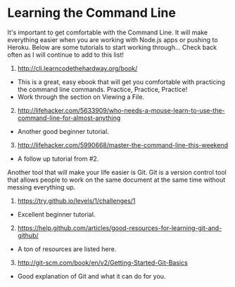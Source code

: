 Learning the Command Line
=========================

It's important to get comfortable with the Command Line. It will make everything easier when you are working with Node.js apps or pushing to Heroku. Below are some tutorials to start working through... Check back often as I will continue to add to this list!

1. http://cli.learncodethehardway.org/book/
  * This is a great, easy ebook that will get you comfortable with practicing the command line commands. Practice, Practice, Practice!
  * Work through the section on Viewing a File.

2. http://lifehacker.com/5633909/who-needs-a-mouse-learn-to-use-the-command-line-for-almost-anything
  * Another good beginner tutorial.

3. http://lifehacker.com/5990668/master-the-command-line-this-weekend
  * A follow up tutorial from #2.

Another tool that will make your life easier is Git. Git is a version control tool that allows people to work on the same document at the same time without messing everything up.

1. https://try.github.io/levels/1/challenges/1
  * Excellent beginner tutorial.

2. https://help.github.com/articles/good-resources-for-learning-git-and-github/
  * A ton of resources are listed here.

3. http://git-scm.com/book/en/v2/Getting-Started-Git-Basics
  * Good explanation of Git and what it can do for you.